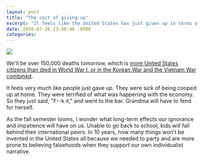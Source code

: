 ```yaml
---
layout: post
title: "The cost of giving up"
excerpt: "It feels like the United States has just given up in terms of COVID"
date: 2020-07-26 23:50:46 -0500
categories: 
---
```


![]({{site.url}}/assets/2020/07/covid-graph.png)

We'll be over 150,000 deaths tomorrow, which is [more United States citizens than died in World War I, or in the Korean War and the Vietnam War combined]({{site.url}}/2020/04/25/numbers/).

It feels very much like people just gave up. They were sick of being cooped up at home. They were terrified of what was happening with the economy. So they just said, "F--k it," and went to the bar. Grandma will have to fend for herself.

As the fall semester looms, I wonder what long-term effects our ignorance and impatience will have on us. Unable to go back to school, kids will fall behind their international peers. In 10 years, how many things won't be invented in the United States all because we needed to party and are more prone to believing falsehoods when they support our own individualist narrative.
